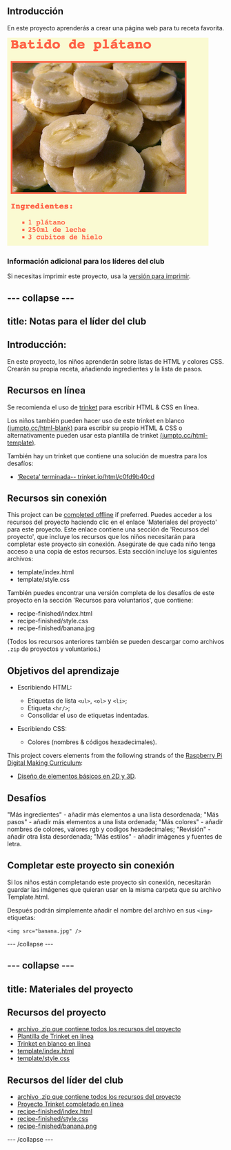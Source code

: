 ## Introducción

En este proyecto aprenderás a crear una página web para tu receta favorita.

![captura de pantalla](images/recipe-final.png)

### Información adicional para los líderes del club

Si necesitas imprimir este proyecto, usa la [versión para imprimir](https://projects.raspberrypi.org/en/projects/recipe/print).

## \--- collapse \---

## title: Notas para el líder del club

## Introducción:

En este proyecto, los niños aprenderán sobre listas de HTML y colores CSS. Crearán su propia receta, añadiendo ingredientes y la lista de pasos.

## Recursos en línea

Se recomienda el uso de [trinket](https://trinket.io/) para escribir HTML & CSS en línea.

Los niños también pueden hacer uso de este trinket en blanco [(jumpto.cc/html-blank)](http://jumpto.cc/html-blank) para escribir su propio HTML & CSS o alternativamente pueden usar esta plantilla de trinket [(jumpto.cc/html-template)](http://jumpto.cc/html-template).

También hay un trinket que contiene una solución de muestra para los desafíos:

+ [‘Receta’ terminada-- trinket.io/html/c0fd9b40cd](https://trinket.io/html/c0fd9b40cd)

## Recursos sin conexión

This project can be [completed offline](https://rpf.io/html-offline) if preferred. Puedes acceder a los recursos del proyecto haciendo clic en el enlace 'Materiales del proyecto' para este proyecto. Este enlace contiene una sección de 'Recursos del proyecto', que incluye los recursos que los niños necesitarán para completar este proyecto sin conexión. Asegúrate de que cada niño tenga acceso a una copia de estos recursos. Esta sección incluye los siguientes archivos:

+ template/index.html
+ template/style.css

También puedes encontrar una versión completa de los desafíos de este proyecto en la sección 'Recursos para voluntarios', que contiene:

+ recipe-finished/index.html
+ recipe-finished/style.css
+ recipe-finished/banana.jpg

(Todos los recursos anteriores también se pueden descargar como archivos `.zip` de proyectos y voluntarios.)

## Objetivos del aprendizaje

+ Escribiendo HTML:
    
    + Etiquetas de lista `<ul>`, `<ol>` y `<li>`;
    + Etiqueta `<hr/>`;
    + Consolidar el uso de etiquetas indentadas.

+ Escribiendo CSS:
    
    + Colores (nombres & códigos hexadecimales).

This project covers elements from the following strands of the [Raspberry Pi Digital Making Curriculum](https://rpf.io/curriculum):

+ [Diseño de elementos básicos en 2D y 3D](https://www.raspberrypi.org/curriculum/design/creator).

## Desafíos

"Más ingredientes" - añadir más elementos a una lista desordenada; "Más pasos" - añadir más elementos a una lista ordenada; "Más colores" - añadir nombres de colores, valores rgb y codigos hexadecimales; "Revisión" - añadir otra lista desordenada; "Más estilos" - añadir imágenes y fuentes de letra.

## Completar este proyecto sin conexión

Si los niños están completando este proyecto sin conexión, necesitarán guardar las imágenes que quieran usar en la misma carpeta que su archivo Template.html.

Después podrán simplemente añadir el nombre del archivo en sus `<img>` etiquetas:

    <img src="banana.jpg" />
    

\--- /collapse \---

## \--- collapse \---

## title: Materiales del proyecto

## Recursos del proyecto

+ [archivo .zip que contiene todos los recursos del proyecto](https://rpf.io/p/en/recipe-go)
+ [Plantilla de Trinket en línea](http://jumpto.cc/trinket-template)
+ [Trinket en blanco en línea](http://jumpto.cc/trinket-blank)
+ [template/index.html](resources/template-index.html)
+ [template/style.css](resources/template-style.css)

## Recursos del líder del club

+ [archivo .zip que contiene todos los recursos del proyecto](https://rpf.io/p/en/recipe-go)
+ [Proyecto Trinket completado en línea](https://trinket.io/html/c0fd9b40cd)
+ [recipe-finished/index.html](resources/recipe-finished-index.html)
+ [recipe-finished/style.css](resources/recipe-finished-style.css)
+ [recipe-finished/banana.png](resources/recipe-finished-banana.png)

\--- /collapse \---